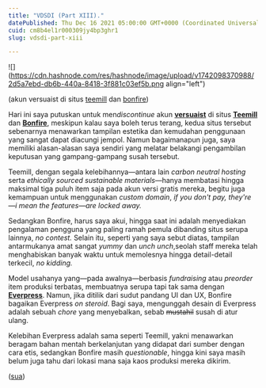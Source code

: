 ```yaml
---
title: "VDSDI (Part XIII)."
datePublished: Thu Dec 16 2021 05:00:00 GMT+0000 (Coordinated Universal Time)
cuid: cm8b4el1r000309jy4bp3ghr1
slug: vdsdi-part-xiii

---
```


![](https://cdn.hashnode.com/res/hashnode/image/upload/v1742098370988/2d5a7ebd-db6b-440a-8418-3f881c03ef5b.png align="left")

(akun versuaist di situs [teemill](https://versuaist.teemill.com/) dan [bonfire](https://www.bonfire.com/store/versuaist/))

Hari ini saya putuskan untuk men*discontinue* akun [**versuaist**](https://ver.sua.ist) di situs [**Teemill**](https://versuaist.teemill.com/) dan [**Bonfire**](https://www.bonfire.com/store/versuaist/), meskipun kalau saya boleh terus terang, kedua situs tersebut sebenarnya menawarkan tampilan estetika dan kemudahan penggunaan yang sangat dapat diacungi jempol. Namun bagaimanapun juga, saya memiliki alasan-alasan saya sendiri yang melatar belakangi pengambilan keputusan yang gampang-gampang susah tersebut.

Teemill, dengan segala kelebihannya—antara lain *carbon neutral hosting* serta *ethically sourced sustainable materials*—hanya membatasi hingga maksimal tiga puluh item saja pada akun versi gratis mereka, begitu juga kemampuan untuk menggunakan *custom domain*, *if you don't pay, they're—i mean the features—are locked away.*

Sedangkan Bonfire, harus saya akui, hingga saat ini adalah menyediakan pengalaman pengguna yang paling ramah pemula dibanding situs serupa lainnya, *no contest.* Selain itu, seperti yang saya sebut diatas, tampilan antarmukanya amat sangat *yummy* dan *unch unch*,seolah staff mereka telah menghabiskan banyak waktu untuk memolesnya hingga detail-detail terkecil, *no kidding.*

Model usahanya yang—pada awalnya—berbasis *fundraising* atau *preorder* item produksi terbatas, membuatnya serupa tapi tak sama dengan [**Everpress**](https://everpress.com/versuaist-item-a25). Namun, jika ditilik dari sudut pandang UI dan UX, Bonfire bagaikan Everpress *on steroid*. Bagi saya, mengunggah desain di Everpress adalah sebuah *chore* yang menyebalkan, sebab <s>mustahil</s> susah di atur ulang.

Kelebihan Everpress adalah sama seperti Teemill, yakni menawarkan beragam bahan mentah berkelanjutan yang didapat dari sumber dengan cara etis, sedangkan Bonfire masih *questionable*, hingga kini saya masih belum juga tahu dari lokasi mana saja kaos produksi mereka dikirim.

([sua](https://sua.ist))